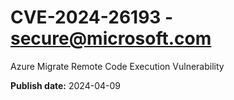 # CVE-2024-26193 - secure@microsoft.com

Azure Migrate Remote Code Execution Vulnerability

**Publish date:** 2024-04-09
